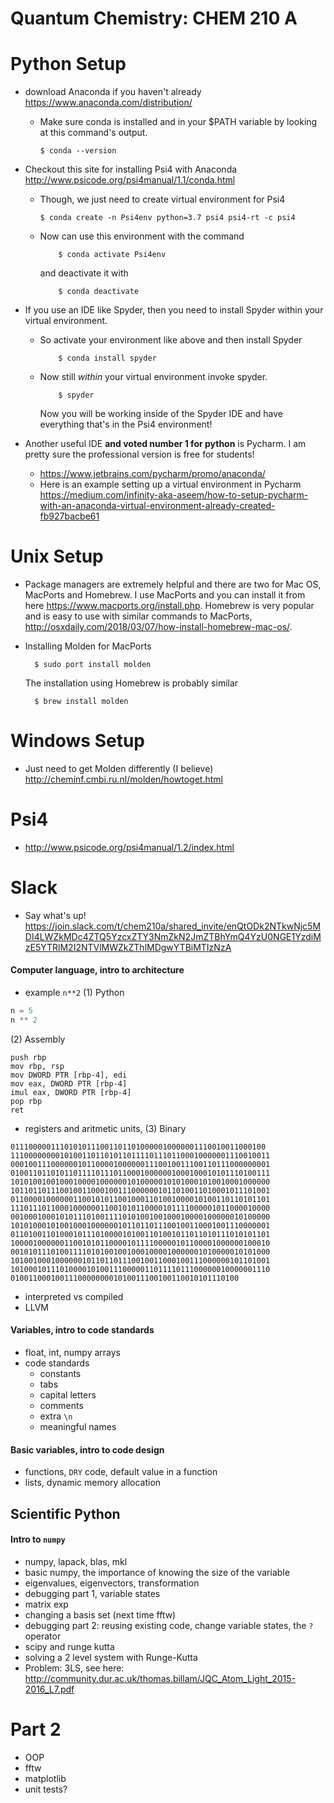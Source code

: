 Quantum Chemistry: CHEM 210 A
=========

# Python Setup
* download Anaconda if you haven't already https://www.anaconda.com/distribution/
  * Make sure conda is installed and in your \$PATH variable by looking at this command's output.

    ```shell
	$ conda --version 
    ```

* Checkout this site for installing Psi4 with Anaconda http://www.psicode.org/psi4manual/1.1/conda.html
  * Though, we just need to create virtual environment for Psi4

    ```shell
	$ conda create -n Psi4env python=3.7 psi4 psi4-rt -c psi4
    ```
  - Now can use this environment with the command

    ```shell
        $ conda activate Psi4env
    ```
    and deactivate it with

    ```shell
        $ conda deactivate
    ```
* If you use an IDE like Spyder, then you need to install Spyder within your virtual environment.
  * So activate your environment like above and then install Spyder

    ```shell
        $ conda install spyder
    ```
  * Now still *within* your virtual environment invoke spyder.

    ```shell
        $ spyder
    ```
    Now you will be working inside of the Spyder IDE and have everything that's in the Psi4 environment!
* Another useful IDE **and voted number 1 for python** is Pycharm. I am pretty sure the professional version is free for students!
  * https://www.jetbrains.com/pycharm/promo/anaconda/
  * Here is an example setting up a virtual environment in Pycharm https://medium.com/infinity-aka-aseem/how-to-setup-pycharm-with-an-anaconda-virtual-environment-already-created-fb927bacbe61 

# Unix Setup
* Package managers are extremely helpful and there are two for Mac OS, MacPorts
  and Homebrew.
  I use MacPorts and you can install it from here https://www.macports.org/install.php.
  Homebrew is very popular and is easy to use with similar commands to MacPorts,
  http://osxdaily.com/2018/03/07/how-install-homebrew-mac-os/.
* Installing Molden for MacPorts

    ``````shell
      $ sudo port install molden
    ``````

  The installation using Homebrew is probably similar

    ``````shell
      $ brew install molden
    ``````

# Windows Setup
* Just need to get Molden differently (I believe) http://cheminf.cmbi.ru.nl/molden/howtoget.html

# Psi4
* http://www.psicode.org/psi4manual/1.2/index.html

# Slack
* Say what's up! https://join.slack.com/t/chem210a/shared_invite/enQtODk2NTkwNjc5MDI4LWZkMDc4ZTQ5YzcxZTY3NmZkN2JmZTBhYmQ4YzU0NGE1YzdiMzE5YTRlM2I2NTVlMWZkZThlMDgwYTBiMTIzNzA

#### Computer language, intro to architecture
* example `n**2` (1) Python

```python
n = 5
n ** 2
```
(2) Assembly

```assembly
push rbp
mov rbp, rsp
mov DWORD PTR [rbp-4], edi
mov eax, DWORD PTR [rbp-4]
imul eax, DWORD PTR [rbp-4]
pop rbp
ret
```
* registers and aritmetic units, (3) Binary

```binary
011100000111010101110011011010000010000001110010011000100
1110000000010100110110101101111011101100010000001110010011
0001001110000001011000010000001110010011100110111000000001
0100110110101101111011101100010000001000100010101110100111
1010100100100010000100000010100000101010001010010001000000
1011011011100100110001001110000001011010011010001011101001
0110000100000011001010110010001101001000010100110110101101
1110111011000100000011001010110000101111000001011000010000
0010001000101011101001111010100100100010000100000010100000
1010100010100100010000001011011011100100110001001110000001
0110100110100010111010000101001101001011011010111010101101
1000010000001100101011000010111100000101100001000000100010
0010101110100111101010010010001000010000001010000010101000
1010010001000000101101101110010011000100111000000101101001
1010001011101000010100111000001101111011100000010000001110
010011000100111000000001010011100100110010101110100
```
* interpreted vs compiled
* LLVM

#### Variables, intro to code standards
* float, int, numpy arrays
* code standards
  * constants
  * tabs
  * capital letters
  * comments
  * extra `\n`
  * meaningful names

#### Basic variables, intro to code design
* functions, ```DRY``` code, default value in a function
* lists, dynamic memory allocation

## Scientific Python
#### Intro to `numpy`
* numpy, lapack, blas, mkl
* basic numpy, the importance of knowing the size of the variable
* eigenvalues, eigenvectors, transformation
* debugging part 1, variable states
* matrix exp
* changing a basis set (next time fftw)
* debugging part 2: reusing existing code, change variable states, the `?` operator
* scipy and runge kutta
* solving a 2 level system with Runge-Kutta
* Problem: 3LS, see here: http://community.dur.ac.uk/thomas.billam/JQC_Atom_Light_2015-2016_L7.pdf

# Part 2
* OOP
* fftw
* matplotlib
* unit tests?
